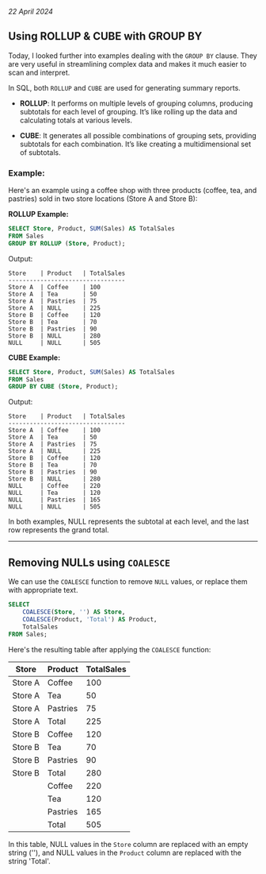 *22 April 2024*

## Using ROLLUP & CUBE with GROUP BY

Today, I looked further into examples dealing with the `GROUP BY` clause. They are very useful in streamlining complex data and makes it much easier to scan and interpret.

In SQL, both `ROLLUP` and `CUBE` are used for generating summary reports. 

- **ROLLUP**: It performs on multiple levels of grouping columns, producing subtotals for each level of grouping. It’s like rolling up the data and calculating totals at various levels.

- **CUBE**: It generates all possible combinations of grouping sets, providing subtotals for each combination. It’s like creating a multidimensional set of subtotals.

### **Example:**
Here's an example using a coffee shop with three products (coffee, tea, and pastries) sold in two store locations (Store A and Store B):

**ROLLUP Example:**

```sql
SELECT Store, Product, SUM(Sales) AS TotalSales
FROM Sales
GROUP BY ROLLUP (Store, Product);
```

Output:
```
Store    | Product   | TotalSales
---------------------------------
Store A  | Coffee    | 100
Store A  | Tea       | 50
Store A  | Pastries  | 75
Store A  | NULL      | 225
Store B  | Coffee    | 120
Store B  | Tea       | 70
Store B  | Pastries  | 90
Store B  | NULL      | 280
NULL     | NULL      | 505
```

**CUBE Example:**

```sql
SELECT Store, Product, SUM(Sales) AS TotalSales
FROM Sales
GROUP BY CUBE (Store, Product);
```

Output:
```
Store    | Product   | TotalSales
---------------------------------
Store A  | Coffee    | 100
Store A  | Tea       | 50
Store A  | Pastries  | 75
Store A  | NULL      | 225
Store B  | Coffee    | 120
Store B  | Tea       | 70
Store B  | Pastries  | 90
Store B  | NULL      | 280
NULL     | Coffee    | 220
NULL     | Tea       | 120
NULL     | Pastries  | 165
NULL     | NULL      | 505
```

In both examples, NULL represents the subtotal at each level, and the last row represents the grand total.

---
## Removing NULLs using `COALESCE`
We can use the `COALESCE` function to remove `NULL` values, or replace them with appropriate text.

```sql
SELECT 
    COALESCE(Store, '') AS Store,
    COALESCE(Product, 'Total') AS Product,
    TotalSales
FROM Sales;
```

Here's the resulting table after applying the `COALESCE` function:

| Store   | Product  | TotalSales |
|---------|----------|------------|
| Store A | Coffee   | 100        |
| Store A | Tea      | 50         |
| Store A | Pastries | 75         |
| Store A | Total    | 225        |
| Store B | Coffee   | 120        |
| Store B | Tea      | 70         |
| Store B | Pastries | 90         |
| Store B | Total    | 280        |
|         | Coffee   | 220        |
|         | Tea      | 120        |
|         | Pastries | 165        |
|         | Total    | 505        |

In this table, NULL values in the `Store` column are replaced with an empty string (''), and NULL values in the `Product` column are replaced with the string 'Total'. 
